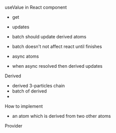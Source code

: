 


useValue in React component
- get 
- updates

- batch should update derived atoms
- batch doesn't not affect react until finishes

- async atoms
- when async resolved then derived updates


Derived
- derived 3-particles chain 
- batch of derived
- 

How to implement
- an atom which is derived from two other atoms

Provider
